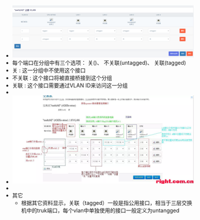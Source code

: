 - ![image.png](../assets/image_1690858655295_0.png)
- 每个端口在分组中有三个选项： 关()、 不关联(untagged)、 关联(tagged)
- 关 : 这一分组中不使用这个接口
- 不关联 : 这个接口将被直接桥接到这个分组
- 关联 : 这个接口需要通过VLAN ID来访问这一分组
-
- ![image.png](../assets/image_1690858684063_0.png)
-
- 其它
	- 根据其它资料显示，关联（tagged）一般是指公用接口，相当于三层交换机中的truk端口，每个vlan中单独使用的接口一般定义为untangged